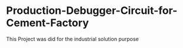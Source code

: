 # Production-Debugger-Circuit-for-Cement-Factory
This Project was did for the industrial solution purpose
